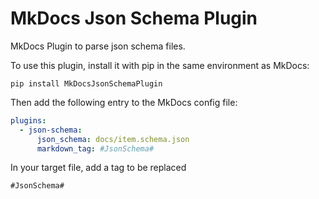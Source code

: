 # MkDocs Json Schema Plugin

MkDocs Plugin to parse json schema files.

To use this plugin, install it with pip in the same environment as MkDocs:

```
pip install MkDocsJsonSchemaPlugin
```

Then add the following entry to the MkDocs config file:

```yml
plugins:
  - json-schema:
      json_schema: docs/item.schema.json
      markdown_tag: #JsonSchema#
```

In your target file, add a tag to be replaced
```
#JsonSchema#
```
